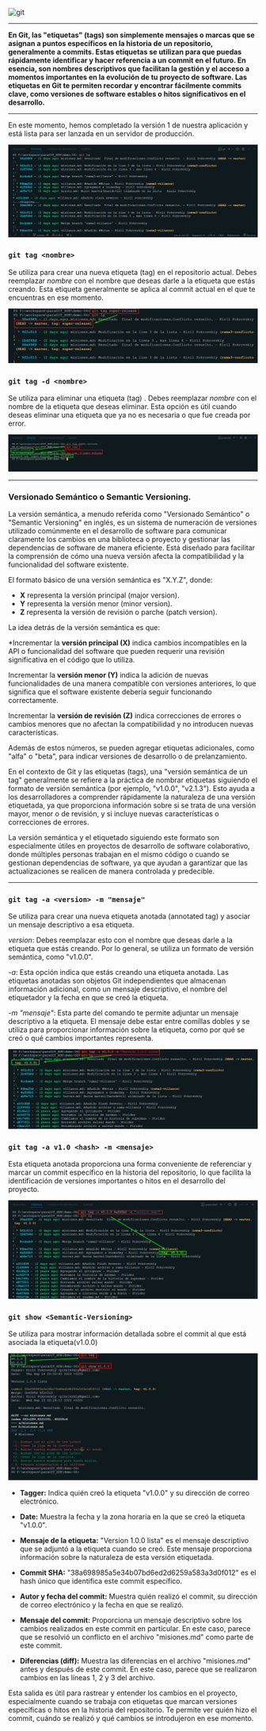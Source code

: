 ![git](https://git-scm.com/images/logos/1color-darkbg@2x.png)

***
**En Git, las "etiquetas" (tags) son simplemente mensajes o marcas que se asignan a puntos específicos en la historia de un repositorio, generalmente a commits. Estas etiquetas se utilizan para que puedas rápidamente identificar y hacer referencia a un commit en el futuro. En esencia, son nombres descriptivos que facilitan la gestión y el acceso a momentos importantes en la evolución de tu proyecto de software. Las etiquetas en Git te permiten recordar y encontrar fácilmente commits clave, como versiones de software estables o hitos significativos en el desarrollo.**
***

En este momento, hemos completado la versión 1 de nuestra aplicación y está lista para ser lanzada en un servidor de producción. 

![inicio](/img/405_inicio-de-clase.png)


### `git tag <nombre>`

Se utiliza para crear una nueva etiqueta (tag) en el repositorio actual. Debes reemplazar *nombre* con el nombre que deseas darle a la etiqueta que estás creando. Esta etiqueta generalmente se aplica al commit actual en el que te encuentras en ese momento.

![git tag](/img/405_git-tag.png)

### `git tag -d <nombre>`

Se utiliza para eliminar una etiqueta (tag) . Debes reemplazar *nombre* con el nombre de la etiqueta que deseas eliminar. Esta opción es útil cuando deseas eliminar una etiqueta que ya no es necesaria o que fue creada por error.

![eliminar tag](/img/405_git-tag-d.png)


***
 ### Versionado Semántico o Semantic Versioning.

 La versión semántica, a menudo referida como "Versionado Semántico" o "Semantic Versioning" en inglés, es un sistema de numeración de versiones utilizado comúnmente en el desarrollo de software para comunicar claramente los cambios en una biblioteca o proyecto y gestionar las dependencias de software de manera eficiente. Está diseñado para facilitar la comprensión de cómo una nueva versión afecta la compatibilidad y la funcionalidad del software existente.

El formato básico de una versión semántica es "X.Y.Z", donde:

* **X** representa la versión principal (major version).
* **Y** representa la versión menor (minor version).
* **Z** representa la versión de revisión o parche (patch version).

La idea detrás de la versión semántica es que:

*Incrementar la **versión principal (X)** indica cambios incompatibles en la API o funcionalidad del software que pueden requerir una revisión significativa en el código que lo utiliza.

Incrementar la **versión menor (Y)** indica la adición de nuevas funcionalidades de una manera compatible con versiones anteriores, lo que significa que el software existente debería seguir funcionando correctamente.

Incrementar la **versión de revisión (Z)** indica correcciones de errores o cambios menores que no afectan la compatibilidad y no introducen nuevas características.

Además de estos números, se pueden agregar etiquetas adicionales, como "alfa" o "beta", para indicar versiones de desarrollo o de prelanzamiento.

En el contexto de Git y las etiquetas (tags), una "versión semántica de un tag" generalmente se refiere a la práctica de nombrar etiquetas siguiendo el formato de versión semántica (por ejemplo, "v1.0.0", "v2.1.3"). Esto ayuda a los desarrolladores a comprender rápidamente la naturaleza de una versión etiquetada, ya que proporciona información sobre si se trata de una versión mayor, menor o de revisión, y si incluye nuevas características o correcciones de errores.

La versión semántica y el etiquetado siguiendo este formato son especialmente útiles en proyectos de desarrollo de software colaborativo, donde múltiples personas trabajan en el mismo código o cuando se gestionan dependencias de software, ya que ayudan a garantizar que las actualizaciones se realicen de manera controlada y predecible.
***

### `git tag -a <version> -m "mensaje"`

 Se utiliza para crear una nueva etiqueta anotada (annotated tag) y asociar un mensaje descriptivo a esa etiqueta.

*version*: Debes reemplazar esto con el nombre que deseas darle a la etiqueta que estás creando. Por lo general, se utiliza un formato de versión semántica, como "v1.0.0".

*-a*: Esta opción indica que estás creando una etiqueta anotada. Las etiquetas anotadas son objetos Git independientes que almacenan información adicional, como un mensaje descriptivo, el nombre del etiquetador y la fecha en que se creó la etiqueta.

*-m "mensaje"*: Esta parte del comando te permite adjuntar un mensaje descriptivo a la etiqueta. El mensaje debe estar entre comillas dobles y se utiliza para proporcionar información sobre la etiqueta, como por qué se creó o qué cambios importantes representa.

![verson semantica](/img/405_git-tag-a.png)

### `git tag -a v1.0 <hash> -m <mensaje>`

Esta etiqueta anotada proporciona una forma conveniente de referenciar y marcar un commit específico en la historia del repositorio, lo que facilita la identificación de versiones importantes o hitos en el desarrollo del proyecto.

![git-tag-hash](/img/405_git-tag-a-hash.png)

### `git show <Semantic-Versioning>`

Se utiliza para mostrar información detallada sobre el commit al que está asociada la etiqueta(v1.0.0)

![git show](/img/405_git-show.png)

* **Tagger:** Indica quién creó la etiqueta "v1.0.0" y su dirección de correo electrónico.

* **Date:** Muestra la fecha y la zona horaria en la que se creó la etiqueta "v1.0.0".

* **Mensaje de la etiqueta:** "Version 1.0.0 lista" es el mensaje descriptivo que se adjuntó a la etiqueta cuando se creó. Este mensaje proporciona información sobre la naturaleza de esta versión etiquetada.

* **Commit SHA:** "38a698985a5e34b07bd6ed2d6259a583a3d0f012" es el hash único que identifica este commit específico.

*  **Autor y fecha del commit:** Muestra quién realizó el commit, su dirección de correo electrónico y la fecha en que se realizó.

* **Mensaje del commit:** Proporciona un mensaje descriptivo sobre los cambios realizados en este commit en particular. En este caso, parece que se resolvió un conflicto en el archivo "misiones.md" como parte de este commit.

* **Diferencias (diff):** Muestra las diferencias en el archivo "misiones.md" antes y después de este commit. En este caso, parece que se realizaron cambios en las líneas 1, 2 y 3 del archivo.

Esta salida es útil para rastrear y entender los cambios en el proyecto, especialmente cuando se trabaja con etiquetas que marcan versiones específicas o hitos en la historia del repositorio. Te permite ver quién hizo el commit, cuándo se realizó y qué cambios se introdujeron en ese momento.